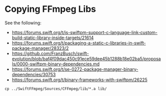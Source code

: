 #  Copying FFmpeg Libs


See the following:

* https://forums.swift.org/t/is-swiftpm-support-c-language-link-custom-build-static-library-inside-targets/21614
* https://forums.swift.org/t/packaging-a-static-c-libraries-in-swift-package-manager/28323/2
* https://github.com/FranzBusch/swift-evolution/blob/baf4f09dac450c91ece59dee45b1288b18e02ba5/proposals/0000-swiftpm-binary-dependencies.md
* https://forums.swift.org/t/se-0272-package-manager-binary-dependencies/30753
* https://forums.swift.org/t/binary-frameworks-with-swiftpm/26225

```
cp ../SwiftFFmpeg/Sources/CFFmpeg/lib/*.a lib/
```


